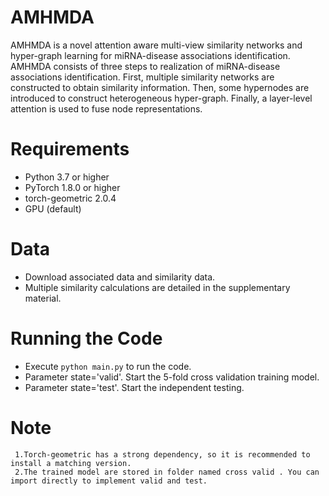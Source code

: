 # AMHMDA

AMHMDA is a novel attention aware multi-view similarity networks and hyper-graph learning for miRNA-disease associations identification. AMHMDA consists of three steps to realization of miRNA-disease associations identification. First, multiple similarity networks are constructed to obtain similarity information. Then, some hypernodes are introduced to construct heterogeneous hyper-graph. Finally, a layer-level attention is used to fuse node representations. 

# Requirements
  * Python 3.7 or higher
  * PyTorch 1.8.0 or higher
  * torch-geometric 2.0.4
  * GPU (default)

# Data
  * Download associated data and similarity data.
  * Multiple similarity calculations are detailed in the supplementary material.

# Running  the Code
  * Execute ```python main.py``` to run the code.
  * Parameter state='valid'. Start the 5-fold cross validation training model.
  * Parameter state='test'. Start the independent testing.

# Note
```
 1.Torch-geometric has a strong dependency, so it is recommended to install a matching version.
 2.The trained model are stored in folder named cross valid . You can import directly to implement valid and test.
```
